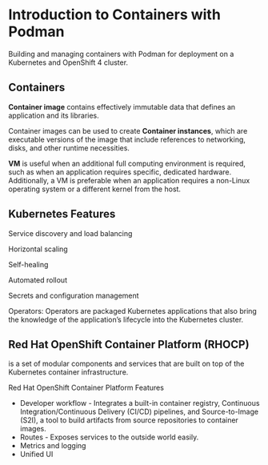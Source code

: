 # Introduction to Containers with Podman

Building and managing containers with Podman for deployment on a Kubernetes and OpenShift 4 cluster.

## Containers

**Container image** contains effectively immutable data that defines an application and its libraries. 

Container images can be used to create **Container instances**, which are executable versions of the image that include references to networking, disks, and other runtime necessities.

**VM** is useful when an additional full computing environment is required, such as when an application requires specific, dedicated hardware. Additionally, a VM is preferable when an application requires a non-Linux operating system or a different kernel from the host.

## Kubernetes Features

Service discovery and load balancing

Horizontal scaling

Self-healing

Automated rollout

Secrets and configuration management

Operators: Operators are packaged Kubernetes applications that also bring the knowledge of the application’s lifecycle into the Kubernetes cluster.

## Red Hat OpenShift Container Platform (RHOCP) 

is a set of modular components and services that are built on top of the Kubernetes container infrastructure. 

Red Hat OpenShift Container Platform Features

- Developer workflow - Integrates a built-in container registry, Continuous Integration/Continuous Delivery (CI/CD) pipelines, and Source-to-Image (S2I), a tool to build artifacts from source repositories to container images.
- Routes - Exposes services to the outside world easily.
- Metrics and logging
- Unified UI

